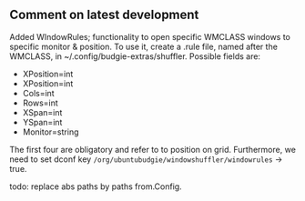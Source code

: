 ## Comment on latest development

Added WIndowRules; functionality to open specific WMCLASS windows to specific monitor & position. To use it, create a .rule file, named after the WMCLASS, in ~/.config/budgie-extras/shuffler. Possible fields are:

 - XPosition=int
 - XPosition=int
 - Cols=int
 - Rows=int
 - XSpan=int
 - YSpan=int
 - Monitor=string


The first four are obligatory and refer to to position on grid. Furthermore, we need to set dconf key `/org/ubuntubudgie/windowshuffler/windowrules` -> true.

todo: replace abs paths by paths from.Config.
